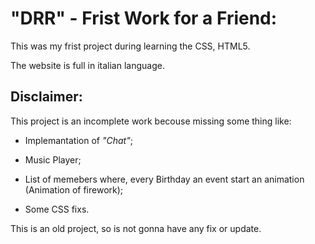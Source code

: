 # "DRR" - Frist Work for a Friend:

This was my frist project during learning the CSS, HTML5.

The website is full in italian language.

## Disclaimer:

This project is an incomplete work becouse missing some thing like:

- Implemantation of _"Chat"_;
  
- Music Player;
  
- List of memebers where, every Birthday an event start an animation (Animation of firework);
  
- Some CSS fixs.
  

This is an old project, so is not gonna have any fix or update.
